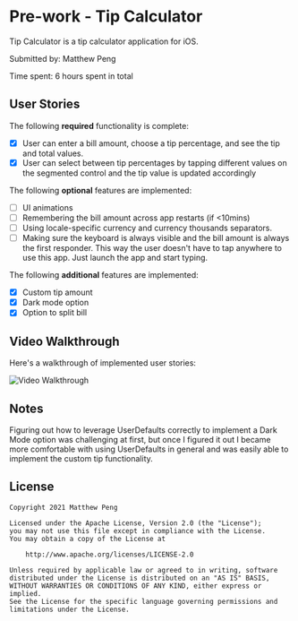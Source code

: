 # Pre-work - Tip Calculator

Tip Calculator is a tip calculator application for iOS.

Submitted by: Matthew Peng

Time spent: 6 hours spent in total

## User Stories

The following **required** functionality is complete:

* [X] User can enter a bill amount, choose a tip percentage, and see the tip and total values.
* [X] User can select between tip percentages by tapping different values on the segmented control and the tip value is updated accordingly

The following **optional** features are implemented:

* [ ] UI animations
* [ ] Remembering the bill amount across app restarts (if <10mins)
* [ ] Using locale-specific currency and currency thousands separators.
* [ ] Making sure the keyboard is always visible and the bill amount is always the first responder. This way the user doesn't have to tap anywhere to use this app. Just launch the app and start typing.

The following **additional** features are implemented:

* [X] Custom tip amount
* [X] Dark mode option
* [X] Option to split bill

## Video Walkthrough

Here's a walkthrough of implemented user stories:

![Video Walkthrough](https://i.imgur.com/kHdvqgz.gif)

## Notes

Figuring out how to leverage UserDefaults correctly to implement a Dark Mode option was challenging at first, but once I figured it out I became more comfortable with using UserDefaults in general and was easily able to implement the custom tip functionality.

## License

    Copyright 2021 Matthew Peng

    Licensed under the Apache License, Version 2.0 (the "License");
    you may not use this file except in compliance with the License.
    You may obtain a copy of the License at

        http://www.apache.org/licenses/LICENSE-2.0

    Unless required by applicable law or agreed to in writing, software
    distributed under the License is distributed on an "AS IS" BASIS,
    WITHOUT WARRANTIES OR CONDITIONS OF ANY KIND, either express or implied.
    See the License for the specific language governing permissions and
    limitations under the License.
